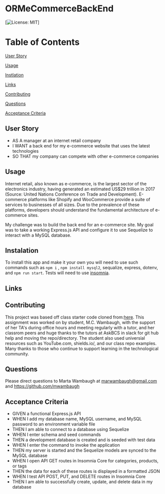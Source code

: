 # ORMeCommerceBackEnd
[![License: MIT](https://img.shields.io/badge/license-MIT-blue.svg)]

# Table of Contents 

[User Story](#User-Story)

[Usage](#Usage)

[Instlation](#Instalation)

[Links](#Links)

[Contributing](#contributing)

[Questions](#questions)

[Acceptance Criteria](#acceptance-criteria)

## User Story
* AS A manager at an internet retail company
* I WANT a back end for my e-commerce website that uses the latest technologies
* SO THAT my company can compete with other e-commerce companies

## Usage
Internet retail, also known as e-commerce, is the largest sector of the electronics industry, having generated an estimated US$29 trillion in 2017 (Source: United Nations Conference on Trade and Development). E-commerce platforms like Shopify and WooCommerce provide a suite of services to businesses of all sizes. Due to the prevalence of these platforms, developers should understand the fundamental architecture of e-commerce sites.

My challenge was to build the back end for an e-commerce site. My goal was to take a working Express.js API and configure it to use Sequelize to interact with a MySQL database.

## Instalation
To install this app and make it your own you will need to use such commands such as `npm i` , `npm install mysql2`, sequalize, express, dotenv, and `npm run start`. Tests will need to use [insomnia](https://insomnia.rest/).
 
## Links
[]()   

## Contributing 
This project was based off class starter code cloned from:[here](https://github.com/coding-boot-camp/fantastic-umbrella). This assignment was worked on by student, M.C. Wambaugh, with the support of her TA's during office hours and meeting regularly with a tutor, and her classrom peers and huge thanks to the tutors at AskBCS in slack for git hub help and moving the repo/directory. The student also used universial resources such as  YouTube.com, shields.io/, and our class repo examples. Many thanks to those who continue to support learning in the technological community.

## Questions 
Please direct questions to Marta Wambaugh at marwambaugh@gmail.com and https://github.com/mwambaugh 

## Acceptance Criteria
* GIVEN a functional Express.js API
* WHEN I add my database name, MySQL username, and MySQL password to an environment variable file
* THEN I am able to connect to a database using Sequelize
* WHEN I enter schema and seed commands
* THEN a development database is created and is seeded with test data
* WHEN I enter the command to invoke the application
* THEN my server is started and the Sequelize models are synced to the MySQL database
* WHEN I open API GET routes in Insomnia Core for categories, products, or tags
* THEN the data for each of these routes is displayed in a formatted JSON
* WHEN I test API POST, PUT, and DELETE routes in Insomnia Core
* THEN I am able to successfully create, update, and delete data in my database